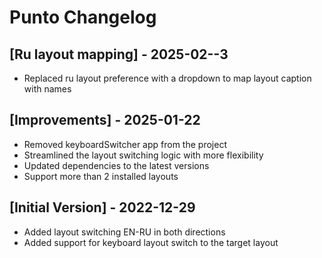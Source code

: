 # Punto Changelog

## [Ru layout mapping] - 2025-02--3

- Replaced ru layout preference with a dropdown to map layout caption with names

## [Improvements] - 2025-01-22

- Removed keyboardSwitcher app from the project
- Streamlined the layout switching logic with more flexibility
- Updated dependencies to the latest versions
- Support more than 2 installed layouts

## [Initial Version] - 2022-12-29

- Added layout switching EN-RU in both directions
- Added support for keyboard layout switch to the target layout